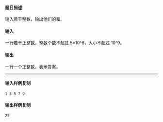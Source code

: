#### 题目描述

输入若干整数，输出他们的和。

#### 输入

一行若干正整数，整数个数不超过 5×10^6，大小不超过 10^9。

#### 输出

一行一个正整数，表示答案。

___

#### 输入样例复制

```
1 3 5 7 9
```

#### 输出样例复制

```
25
```